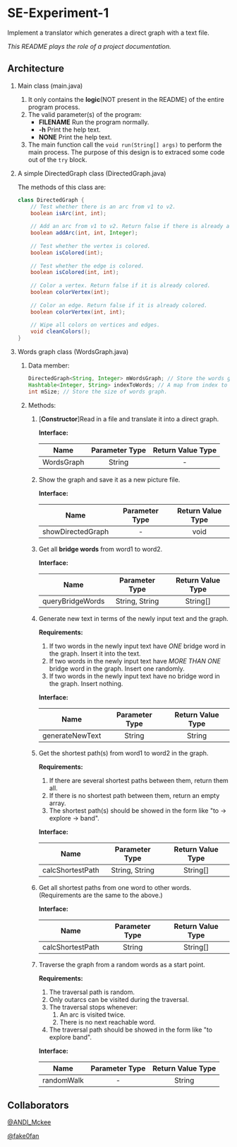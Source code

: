 # SE-Experiment-1
Implement a translator which generates a direct graph with a text file.

*This README plays the role of a project documentation.*

## Architecture

1. Main class (main.java)
    1. It only contains the **logic**(NOT present in the README) of the entire program process.
    2. The valid parameter(s) of the program:
        * **FILENAME** Run the program normally.
        * **-h** Print the help text.
        * **NONE** Print the help text.
    3. The main function call the `void run(String[] args)` to perform the main process.
       The purpose of this design is to extraced some code out of the `try` block.
2. A simple DirectedGraph class (DirectedGraph.java)

    The methods of this class are:
    ```java
    class DirectedGraph {
        // Test whether there is an arc from v1 to v2.
        boolean isArc(int, int);
        
        // Add an arc from v1 to v2. Return false if there is already an arc.
        boolean addArc(int, int, Integer);
        
        // Test whether the vertex is colored.
        boolean isColored(int);
        
        // Test whether the edge is colored.
        boolean isColored(int, int);
        
        // Color a vertex. Return false if it is already colored.
        boolean colorVertex(int); 
        
        // Color an edge. Return false if it is already colored.
        boolean colorVertex(int, int); 
        
        // Wipe all colors on vertices and edges.
        void cleanColors(); 
    }
    ```

3. Words graph class (WordsGraph.java)
    1. Data member:
        ```java
        DirectedGraph<String, Integer> mWordsGraph; // Store the words graph with index.
        Hashtable<Integer, String> indexToWords; // A map from index to words
        int mSize; // Store the size of words graph.
        ```
        
    2. Methods:
        1. [**Constructor**]Read in a file and translate it into a direct graph.
        
            **Interface:**
            
            |     Name    | Parameter Type | Return Value Type |
            |:-----------:|:--------------:|:-----------------:|
            |  WordsGraph |     String     |         -         |

        2. Show the graph and save it as a new picture file.
         
            **Interface:**
            
            |        Name       | Parameter Type | Return Value Type |
            |:-----------------:|:--------------:|:-----------------:|
            | showDirectedGraph |        -       |        void       |
         
        3. Get all **bridge words** from word1 to word2.
         
            **Interface:**
            
            |       Name       | Parameter Type | Return Value Type |
            |:----------------:|:--------------:|:-----------------:|
            | queryBridgeWords | String, String |      String[]     |

        4. Generate new text in terms of the newly input text and the graph.
         
            **Requirements:**
            
            1. If two words in the newly input text have *ONE* bridge word in the graph. Insert it into the text.
            2. If two words in the newly input text have *MORE THAN ONE* bridge word in the graph. Insert one randomly.
            3. If two words in the newly input text have no bridge word in the graph. Insert nothing.

            **Interface:**
            
            |       Name      | Parameter Type | Return Value Type |
            |:---------------:|:--------------:|:-----------------:|
            | generateNewText |     String     |       String      |
            
        5. Get the shortest path(s) from word1 to word2 in the graph.
         
            **Requirements:**
            
            1. If there are several shortest paths between them, return them all.
            2. If there is no shortest path between them, return an empty array.
            3. The shortest path(s) should be showed in the form like "to -> explore -> band".
            
            **Interface:**
            
            |       Name       | Parameter Type | Return Value Type |
            |:----------------:|:--------------:|:-----------------:|
            | calcShortestPath | String, String |      String[]     |
            
        6. Get all shortest paths from one word to other words. (Requirements are the same to the above.)
         
            **Interface:**
            
            |       Name       | Parameter Type | Return Value Type |
            |:----------------:|:--------------:|:-----------------:|
            | calcShortestPath |     String     |      String[]     |
            
        7. Traverse the graph from a random words as a start point.
         
            **Requirements:**
            
            1. The traversal path is random.
            2. Only outarcs can be visited during the traversal.
            3. The traversal stops whenever:
                1. An arc is visited twice.
                2. There is no next reachable word.
            4. The traversal path should be showed in the form like "to explore band".
            
            **Interface:**
            
            |    Name    | Parameter Type | Return Value Type |
            |:----------:|:--------------:|:-----------------:|
            | randomWalk |        -       |       String      |
            
## Collaborators
[@ANDI_Mckee](https://github.com/ANDI-Mckee)

[@fake0fan](https://github.com/fake0fan)
